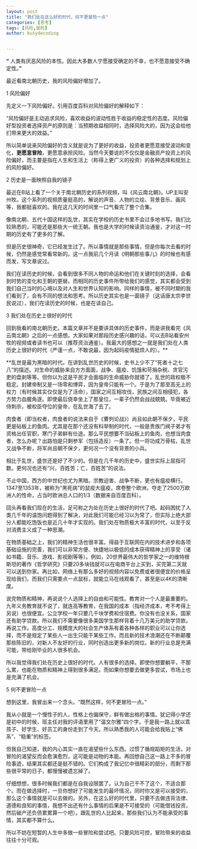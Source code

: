 ```yaml
---
layout: post
title: "我们处在这么好的时代，何不更冒险一点"
categories: [思考]
tags: [风险,冒险]
author: busydecoding


---
```


**“** 人类有厌恶风险的本性。因此大多数人宁愿接受确定的不幸，也不愿意接受不确定性。**”**

最近看南北朝历史，我的风险偏好增加了。

1 风险偏好

先定义一下风险偏好。引用百度百科对风险偏好的解释如下：

“风险偏好是主动追求风险，喜欢收益的波动性胜于收益的稳定性的态度。风险偏好型投资者选择资产的原则是：当预期收益相同时，选择风险大的，因为这会给他们带来更大的效益。”

所以简单说来风险偏好的含义就是说为了更好的收益，投资者更愿意接受波动和变化，**更愿意冒险**，更愿意承担风险。当然今天要说的不仅仅是金融资产投资上的风险偏好，而主要是指在人生和生活上（称得上更广义的投资）的各种选择和规划上的风险偏好。

2 历史是一面映照自我的镜子

最近在B站上看了一个关于南北朝历史的系列视频，叫《风云南北朝》。UP主叫安州牧。这个系列的视频质量挺高的，解说的声音、人物的立绘、背景音乐、画风等，我都挺喜欢的。我在这几天的时间里一口气看完了整个合集。


像南北朝、五代十国这样的乱世，其实在学校的历史书里不会过多地书写。我们比较熟悉的，可能还是那些大一统王朝。我也是大学的时候读资治通鉴，才对这一时期的历史有了更多的了解。

但是历史很神奇，它已经发生过了。所以事情就是那些事情，但是你每次去看的时候，仍然是感觉常看常新的。这一点我前几个月读《明朝那些事儿》的时候也有感而发，写文章说过。

我们在读历史的时候，会看到很多不同人物的命运和他们在关键时刻的选择，会看到时势的变化和王朝的更替。而相同的历史事件所带给我们的感觉，其实都会受到我们自己当时的心境以及对人生和世界认知的影响。同样的事情，被不同时期的我们看到了，会有不同的想法和思考。所以历史其实也是一面镜子（这话唐太宗李世民说过），我们在读历史的时候，也是在读自己。

3 我们处在历史上很好的时代

回到我看的南北朝历史。本篇文章并不是要讲具体的历史事件，而是讲我看完《风云南北朝》之后的一点感想。大家如果对那段历史感兴趣的话，可以去B站看安州牧的视频或者读书也可以（推荐资治通鉴）。我最大的感想之一就是我们处在人类历史上很好的时代（严谨一点，不敢说最，因为起码疫情挺烦人的）。**

**乱世是最为黑暗的时代。在讲到乱世历史的时候，史书上少不了“死者十之七八”的描述。对生命的威胁来自方方面面，战争、瘟疫、饥饿和苛捐杂税、贪官污吏的盘剥等等。但你以为这是平民才会面临的生命威胁你就错了。乱世的政权极不稳定。封建帝制又是一场零和博弈，因为皇帝只能有一个。于是为了那至高无上的权力（有时候其实仅仅是为了活命），国家之间互相攻伐，民族之间互相侵犯，各方势力血腥角逐。即使最后侥幸坐上了那皇位，一辈子仍然会战战兢兢。毕竟被近侍刺杀，被权臣夺位的皇帝，在乱世海了去了。

肉食者（即当权者，肉食者的说法来自于《曹刿论战》）尚且如此朝不保夕，平民更是砧板上的鱼肉。尤其是在那个还没有科举制的时代，一般是贵族门阀子弟才有资格出任官职，寒门子弟鲜有仕途。那么平民想要不当砧板上的鱼肉，也想当肉食者，怎么办呢？出路怕是只剩参军（包括造反）一条了。但一将功成万骨枯，乱世又战争不断，将军尚且朝不保夕，更何况一个没有背景的小兵。

相比于乱世，盛世还是好了不少的。但是在几千年的历史中，盛世实际上屈指可数。更何况也还有“兴，百姓苦；亡，百姓苦”的说法。

不止中国，西方的中世纪也尤为黑暗。宗教迫害、战争不断，更也有瘟疫横行。1347至1353年，被称为“黑死病”的鼠疫大瘟疫，席卷整个欧洲，夺走了2500万欧洲人的性命，占当时欧洲总人口的1/3（数据来自百度百科）。

回头再看我们现在的生活，足可称之为处在历史上很好的时代了吧。起码困扰了人类几千年的温饱问题得到了解决，对此我们可能已经习以为常了，但实际上绝大部分人都能吃饱饭也是近几十年才实现的。我们处在物质极大丰富的时代，以至于反对消费主义成了一种思潮。

在物质基础之上，我们的精神生活也很丰富。得益于互联网在内的技术进步和各项基础设施的完善，我们可以非常方便、快捷地以极低的成本获得精神上的享受（诸如书籍、音乐、游戏、影视剧等等）。例如，20世界最伟大的哲学家之一的维特根斯坦的著作《哲学研究》只要20多块钱就可以在电商平台上买到，买完第二天就可以送到你家。再比如，网络上有那么多好的视频内容以免费或者很便宜的价格呈现给我们，而我们只需要点一点鼠标，就能立马在线观看了，甚至是以4K的清晰度。

说完物质和精神，再说说个人选择上的自由和可能性。教育对一个人是最重要的。九年义务教育就不说了，就连高等教育，在我国的成本（指经济成本，考不考得上另说）也很便宜。公立学校一年只要几千块学费和住宿费。你没有也没关系，国家还有助学贷款。所以我们不需要像很多美国学生那样背着十几万美元的助学贷款。再说工作。高度分工、规模庞大的社会生产体系有着各种各样的职业可以让你选择，而不是规定了某些人一出生只能干某些工作。而且新的技术浪潮还在不断颠覆那些陈旧的，对新人不友好的行业，同时创造出更多新的岗位。新的行业总是充满可能，带给刚毕业的人很多机会。

所以我觉得我们处在历史上很好的时代。人有很多的选择。即使你想要躺平，不那么累，也能在物质和精神上得到很多满足。而如果你想要去做更多尝试，市场上也是充满了机会。

5 何不更冒险一点

想到这里，我冒出来一个念头。“既然这样，何不更冒险一点。”

我从小就是一个慢性子的人，性格上也偏保守，鲜有做出格的事情。犹记得小学还是初中的时候，班主任对我的评语里用了“温文尔雅”四个字。于是我一路上就以乖孩子、好学生、好员工的身份走到了今天。所以熟悉我的人可能会给我贴上“佛系”、“稳重”的标签。

但我自己知道，我的内心其实一直在渴望些什么东西。过惯了循规蹈矩的生活，对冒险的渴望反而会愈演愈烈，这可能是动物的本能。再回想自己这一路上不多的冒险事迹，结果其实都还是挺不错的。它们构成了我记忆中很精彩的部分，而剩下那些很平常的日子，都慢慢被遗忘掉了。

仔细想想，很多时候我们都是在自我设限罢了。认为自己干不了这个，不适合那个。而在做选择时，一旦你想好了可能发生的最坏情况，同时你又是可以接受的，那么这个事情就是可以去做的。另外，在这么好的时代里，只要不去做违背法律、道德和良知的事情，我想不出还有什么事情的后果是不可接受的（可能借钱投资，然后破产还负债累累算一个吧）。跟乱世的人比起来，那些我们认为不能承受的事情，其实都不算什么。

所以不妨在短暂的人生中多做一些冒险和尝试吧。只要风险可控，冒险带来的收益往往十分可观。